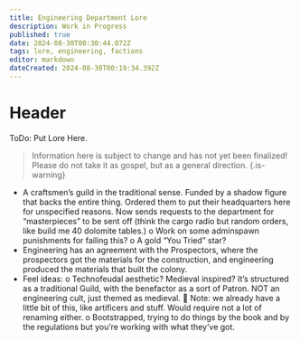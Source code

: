 ```yaml
---
title: Engineering Department Lore
description: Work in Progress
published: true
date: 2024-08-30T00:30:44.072Z
tags: lore, engineering, factions
editor: markdown
dateCreated: 2024-08-30T00:19:34.392Z
---
```


# Header
ToDo: Put Lore Here.

> Information here is subject to change and has not yet been finalized! Please do not take it as gospel, but as a general direction.
{.is-warning}

-	A craftsmen’s guild in the traditional sense. Funded by a shadow figure that backs the entire thing. Ordered them to put their headquarters here for unspecified reasons. Now sends requests to the department for “masterpieces” to be sent off (think the cargo radio but random orders, like build me 40 dolomite tables.)
o	Work on some adminspawn punishments for failing this?
o	A gold “You Tried” star?
-	Engineering has an agreement with the Prospectors, where the prospectors got the materials for the construction, and engineering produced the materials that built the colony.  
-	Feel ideas:
o	Technofeudal aesthetic? Medieval inspired? It’s structured as a traditional Guild, with the benefactor as a sort of Patron. NOT an engineering cult, just themed as medieval.
	Note: we already have a little bit of this, like artificers and stuff. Would require not a lot of renaming either. 
o	Bootstrapped, trying to do things by the book and by the regulations but you’re working with what they’ve got.  
